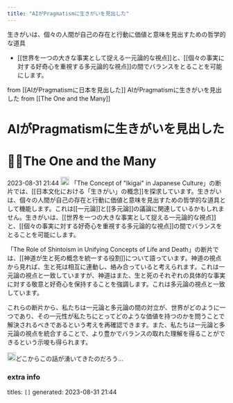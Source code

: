 ```yaml
---
title: "AIがPragmatismに生きがいを見出した"
---
```


生きがいは、個々の人間が自己の存在と行動に価値と意味を見出すための哲学的な道具
- [[世界を一つの大きな事実として捉える一元論的な視点]]と、[[個々の事実に対する好奇心を重視する多元論的な視点]]の間でバランスをとることを可能にします。


from [[AIがPragmatismに日本を見出した]]
AIがPragmatismに生きがいを見出した
from [[The One and the Many]]
# AIがPragmatismに生きがいを見出した
# 🤖🔁The One and the Many
 2023-08-31 21:44 <img src='https://scrapbox.io/api/pages/nishio/omni/icon' alt='omni.icon' height="19.5"/>
「The Concept of "Ikigai" in Japanese Culture」の断片では、[[日本文化における「生きがい」の概念]]を探求しています。生きがいは、個々の人間が自己の存在と行動に価値と意味を見出すための哲学的な道具として機能します。これは[[一元論]]と[[多元論]]の議論に関連しているかもしれません。生きがいは、[[世界を一つの大きな事実として捉える一元論的な視点]]と、[[個々の事実に対する好奇心を重視する多元論的な視点]]の間でバランスをとることを可能にします。

「The Role of Shintoism in Unifying Concepts of Life and Death」の断片では、[[神道が生と死の概念を統一する役割]]について語っています。神道の視点から見れば、生と死は相互に連動し、絡み合っていると考えられます。これは一元論の視点と一致していますが、神道はまた、生と死のそれぞれの具体的な事実に対する敬意と好奇心を保持することを強調します。これは多元論の視点と一致しています。

これらの断片から、私たちは一元論と多元論の間の対立が、世界がどのように一つであり、その一元性が私たちにとってどのような価値を持つのかを問うことで解決されるべきであるという考えを再確認できます。また、私たちは一元論と多元論の視点を統合することで、より豊かでバランスの取れた理解を得ることができるという示唆も得られます。

<img src='https://scrapbox.io/api/pages/nishio/nishio/icon' alt='nishio.icon' height="19.5"/>どこからこの話が湧いてきたのだろう...

### extra info
titles: `[]`
generated: 2023-08-31 21:44

